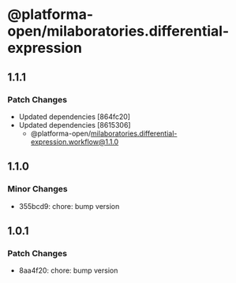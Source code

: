 # @platforma-open/milaboratories.differential-expression

## 1.1.1

### Patch Changes

- Updated dependencies [864fc20]
- Updated dependencies [8615306]
  - @platforma-open/milaboratories.differential-expression.workflow@1.1.0

## 1.1.0

### Minor Changes

- 355bcd9: chore: bump version

## 1.0.1

### Patch Changes

- 8aa4f20: chore: bump version
